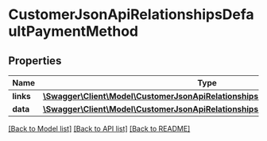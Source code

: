 # CustomerJsonApiRelationshipsDefaultPaymentMethod

## Properties
Name | Type | Description | Notes
------------ | ------------- | ------------- | -------------
**links** | [**\Swagger\Client\Model\CustomerJsonApiRelationshipsDefaultPaymentMethodLinks**](CustomerJsonApiRelationshipsDefaultPaymentMethodLinks.md) |  | [optional] 
**data** | [**\Swagger\Client\Model\CustomerJsonApiRelationshipsDefaultPaymentMethodData**](CustomerJsonApiRelationshipsDefaultPaymentMethodData.md) |  | [optional] 

[[Back to Model list]](../../README.md#documentation-for-models) [[Back to API list]](../../README.md#documentation-for-api-endpoints) [[Back to README]](../../README.md)

